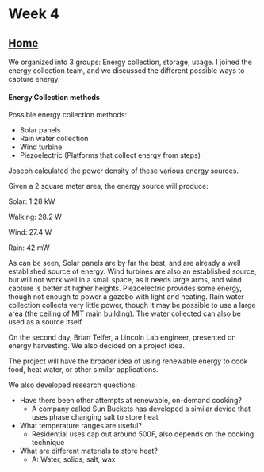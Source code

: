 # Week 4

## [Home](https://dtxiong.github.io/rapid-prototyping/)

We organized into 3 groups: Energy collection, storage, usage. I joined the energy collection team, and we discussed the different possible ways to capture energy. 

#### Energy Collection methods
Possible energy collection methods:
- Solar panels
- Rain water collection
- Wind turbine 
- Piezoelectric (Platforms that collect energy from steps)

Joseph calculated the power density of these various energy sources. 

Given a 2 square meter area, the energy source will produce:

Solar: 1.28 kW

Walking: 28.2 W

Wind: 27.4 W

Rain: 42 mW

As can be seen, Solar panels are by far the best, and are already a well established source of energy. Wind turbines are also an established source, but will not work well in a small space, as it needs large arms, and wind capture is better at higher heights. Piezoelectric provides some energy, though not enough to power a gazebo with light and heating. Rain water collection collects very little power, though it may be possible to use a large area (the ceiling of MIT main building). The water collected can also be used as a source itself. 

On the second day, Brian Telfer, a Lincoln Lab engineer, presented on energy harvesting. We also decided on a project idea. 

The project will have the broader idea of using renewable energy to cook food, heat water, or other similar applications. 

We also developed research questions:

- Have there been other attempts at renewable, on-demand cooking? 
   - A company called Sun Buckets has developed a similar device that uses phase changing salt to store heat
- What temperature ranges are useful? 
   - Residential uses cap out around 500F, also depends on the cooking technique
- What are different materials to store heat?   
   - A: Water, solids, salt, wax
